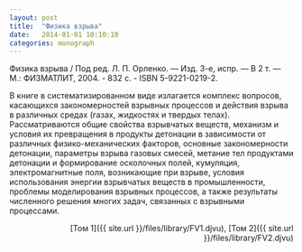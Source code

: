 ```yaml
---
layout: post
title:  "Физика взрыва"
date:   2014-01-01 10:10:10
categories: monograph
---
```


Физика взрыва / Под ред. Л. П. Орленко. — Изд. 3-е, испр. — В 2 т. — М.: 
ФИЗМАТЛИТ, 2004. - 832 с. - ISBN 5-9221-0219-2. 

В книге в систематизированном виде излагается комплекс вопросов, касающихся закономерностей 
взрывных процессов и действия взрыва в различных средах (газах, жидкостях и 
твердых телах). Рассматриваются общие свойства взрывчатых веществ, механизм и условия 
их превращения в продукты детонации в зависимости от различных физико-механических 
факторов, основные закономерности детонации, параметры взрыва газовых смесей, метание 
тел продуктами детонации и формирование осколочных полей, кумуляция, электромагнитные поля, 
возникающие при взрыве, условия использования энергии взрывчатых веществ 
в промышленности, проблемы моделирования взрывных процессов, а также результаты 
численного решения многих задач, связанных с взрывными процессами. 
<p align="right">
[Том 1]({{ site.url }}/files/library/FV1.djvu), [Том 2]({{ site.url }}/files/library/FV2.djvu)
</p>